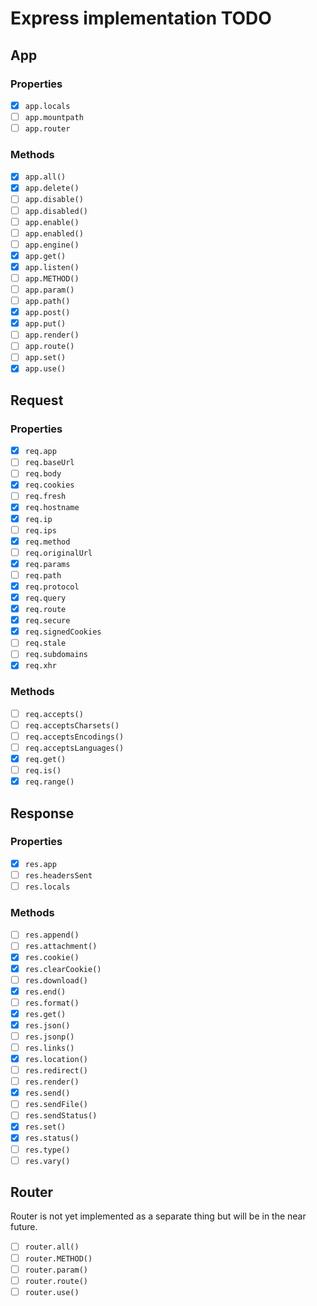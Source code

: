 # Express implementation TODO

## App

### Properties

- [x] `app.locals`
- [ ] `app.mountpath`
- [ ] `app.router`

### Methods

- [x] `app.all()`
- [x] `app.delete()`
- [ ] `app.disable()`
- [ ] `app.disabled()`
- [ ] `app.enable()`
- [ ] `app.enabled()`
- [ ] `app.engine()`
- [x] `app.get()`
- [x] `app.listen()`
- [ ] `app.METHOD()`
- [ ] `app.param()`
- [ ] `app.path()`
- [x] `app.post()`
- [x] `app.put()`
- [ ] `app.render()`
- [ ] `app.route()`
- [ ] `app.set()`
- [x] `app.use()`

## Request

### Properties

- [x] `req.app`
- [ ] `req.baseUrl`
- [ ] `req.body`
- [x] `req.cookies`
- [ ] `req.fresh`
- [x] `req.hostname`
- [x] `req.ip`
- [ ] `req.ips`
- [x] `req.method`
- [ ] `req.originalUrl`
- [x] `req.params`
- [ ] `req.path`
- [x] `req.protocol`
- [x] `req.query`
- [x] `req.route`
- [x] `req.secure`
- [x] `req.signedCookies`
- [ ] `req.stale`
- [ ] `req.subdomains`
- [x] `req.xhr`

### Methods

- [ ] `req.accepts()`
- [ ] `req.acceptsCharsets()`
- [ ] `req.acceptsEncodings()`
- [ ] `req.acceptsLanguages()`
- [x] `req.get()`
- [ ] `req.is()`
- [x] `req.range()`

## Response

### Properties

- [x] `res.app`
- [ ] `res.headersSent`
- [ ] `res.locals`

### Methods

- [ ] `res.append()`
- [ ] `res.attachment()`
- [x] `res.cookie()`
- [x] `res.clearCookie()`
- [ ] `res.download()`
- [x] `res.end()`
- [ ] `res.format()`
- [x] `res.get()`
- [x] `res.json()`
- [ ] `res.jsonp()`
- [ ] `res.links()`
- [x] `res.location()`
- [ ] `res.redirect()`
- [ ] `res.render()`
- [x] `res.send()`
- [ ] `res.sendFile()`
- [ ] `res.sendStatus()`
- [x] `res.set()`
- [x] `res.status()`
- [ ] `res.type()`
- [ ] `res.vary()`

## Router

Router is not yet implemented as a separate thing but will be in the near future.

- [ ] `router.all()`
- [ ] `router.METHOD()`
- [ ] `router.param()`
- [ ] `router.route()`
- [ ] `router.use()`
